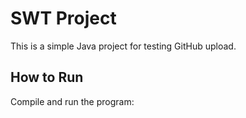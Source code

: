 # SWT Project

This is a simple Java project for testing GitHub upload.

## How to Run
Compile and run the program:

